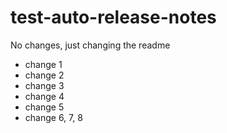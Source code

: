 # test-auto-release-notes

No changes, just changing the readme

- change 1
- change 2
- change 3
- change 4
- change 5
- change 6, 7, 8